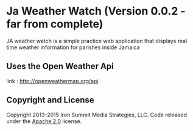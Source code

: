 # Ja Weather Watch (Version 0.0.2 - far from complete)
JA weather watch is a simple practice web application that displays real time weather information for parishes inside Jamaica

## Uses the Open Weather Api
link : http://openweathermap.org/api

## Copyright and License

Copyright 2013-2015 Iron Summit Media Strategies, LLC. Code released under the [Apache 2.0](https://github.com/IronSummitMedia/startbootstrap-sb-admin-2/blob/gh-pages/LICENSE) license.
